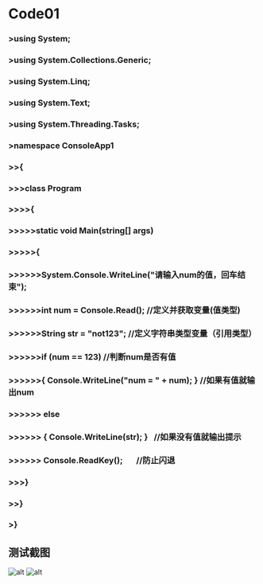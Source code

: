 # Code01

### >using System;
### >using System.Collections.Generic;
### >using System.Linq;
### >using System.Text;
### >using System.Threading.Tasks;

### >namespace ConsoleApp1
### >>{
### >>>class Program
### >>>>{
### >>>>>static void Main(string[] args)
### >>>>>{
### >>>>>>System.Console.WriteLine("请输入num的值，回车结束");
### >>>>>>int num = Console.Read();             //定义并获取变量(值类型)
### >>>>>>String str = "not123";                //定义字符串类型变量（引用类型）
###
### >>>>>>if (num == 123)               //判断num是否有值           
### >>>>>>{ Console.WriteLine("num = " + num); }   //如果有值就输出num
### >>>>>> else
### >>>>>> { Console.WriteLine(str); }    //如果没有值就输出提示
###
### >>>>>> Console.ReadKey();       //防止闪退
### >>>}
### >>}
### >}

## 测试截图
![alt](code01\photo1.png)
![alt](code01\photo2.png)
